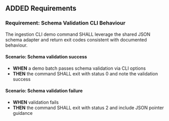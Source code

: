 ## ADDED Requirements
### Requirement: Schema Validation CLI Behaviour
The ingestion CLI demo command SHALL leverage the shared JSON schema adapter and return exit codes consistent with documented behaviour.

#### Scenario: Schema validation success
- **WHEN** a demo batch passes schema validation via CLI options
- **THEN** the command SHALL exit with status 0 and note the validation success

#### Scenario: Schema validation failure
- **WHEN** validation fails
- **THEN** the command SHALL exit with status 2 and include JSON pointer guidance
